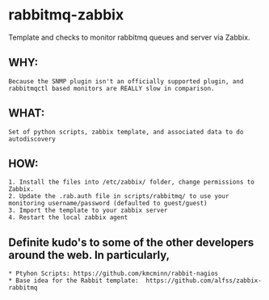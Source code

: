 rabbitmq-zabbix
=======================

Template and checks to monitor rabbitmq queues and server via Zabbix.

## WHY:
	Because the SNMP plugin isn't an officially supported plugin, and rabbitmqctl based monitors are REALLY slow in comparison.

## WHAT:
	Set of python scripts, zabbix template, and associated data to do autodiscovery

## HOW:
	1. Install the files into /etc/zabbix/ folder, change permissions to Zabbix.
	2. Update the .rab.auth file in scripts/rabbitmq/ to use your monitoring username/password (defaulted to guest/guest)
	3. Import the template to your zabbix server
	4. Restart the local zabbix agent

## Definite kudo's to some of the other developers around the web.  In particularly, 
	* Ptyhon Scripts: https://github.com/kmcminn/rabbit-nagios
	* Base idea for the Rabbit template:  https://github.com/alfss/zabbix-rabbitmq
